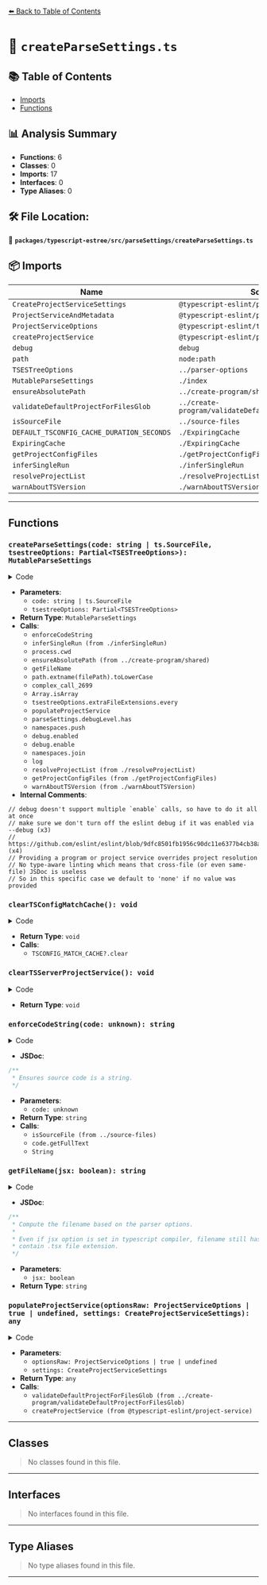 [⬅️ Back to Table of Contents](../../../../index.md)

# 📄 `createParseSettings.ts`

## 📚 Table of Contents

- [Imports](#imports)
- [Functions](#functions)

## 📊 Analysis Summary

- **Functions**: 6
- **Classes**: 0
- **Imports**: 17
- **Interfaces**: 0
- **Type Aliases**: 0

## 🛠️ File Location:
📂 **`packages/typescript-estree/src/parseSettings/createParseSettings.ts`**

## 📦 Imports

| Name | Source |
|------|--------|
| `CreateProjectServiceSettings` | `@typescript-eslint/project-service` |
| `ProjectServiceAndMetadata` | `@typescript-eslint/project-service` |
| `ProjectServiceOptions` | `@typescript-eslint/types` |
| `createProjectService` | `@typescript-eslint/project-service` |
| `debug` | `debug` |
| `path` | `node:path` |
| `TSESTreeOptions` | `../parser-options` |
| `MutableParseSettings` | `./index` |
| `ensureAbsolutePath` | `../create-program/shared` |
| `validateDefaultProjectForFilesGlob` | `../create-program/validateDefaultProjectForFilesGlob` |
| `isSourceFile` | `../source-files` |
| `DEFAULT_TSCONFIG_CACHE_DURATION_SECONDS` | `./ExpiringCache` |
| `ExpiringCache` | `./ExpiringCache` |
| `getProjectConfigFiles` | `./getProjectConfigFiles` |
| `inferSingleRun` | `./inferSingleRun` |
| `resolveProjectList` | `./resolveProjectList` |
| `warnAboutTSVersion` | `./warnAboutTSVersion` |


---

## Functions

### `createParseSettings(code: string | ts.SourceFile, tsestreeOptions: Partial<TSESTreeOptions>): MutableParseSettings`

<details><summary>Code</summary>

```ts
export function createParseSettings(
  code: string | ts.SourceFile,
  tsestreeOptions: Partial<TSESTreeOptions> = {},
): MutableParseSettings {
  const codeFullText = enforceCodeString(code);
  const singleRun = inferSingleRun(tsestreeOptions);
  const tsconfigRootDir =
    typeof tsestreeOptions.tsconfigRootDir === 'string'
      ? tsestreeOptions.tsconfigRootDir
      : process.cwd();
  const passedLoggerFn = typeof tsestreeOptions.loggerFn === 'function';
  const filePath = ensureAbsolutePath(
    typeof tsestreeOptions.filePath === 'string' &&
      tsestreeOptions.filePath !== '<input>'
      ? tsestreeOptions.filePath
      : getFileName(tsestreeOptions.jsx),
    tsconfigRootDir,
  );
  const extension = path.extname(filePath).toLowerCase() as ts.Extension;
  const jsDocParsingMode = ((): ts.JSDocParsingMode => {
    switch (tsestreeOptions.jsDocParsingMode) {
      case 'all':
        return JSDocParsingMode.ParseAll;

      case 'none':
        return JSDocParsingMode.ParseNone;

      case 'type-info':
        return JSDocParsingMode.ParseForTypeInfo;

      default:
        return JSDocParsingMode.ParseAll;
    }
  })();

  const parseSettings: MutableParseSettings = {
    loc: tsestreeOptions.loc === true,
    range: tsestreeOptions.range === true,
    allowInvalidAST: tsestreeOptions.allowInvalidAST === true,
    code,
    codeFullText,
    comment: tsestreeOptions.comment === true,
    comments: [],
    debugLevel:
      tsestreeOptions.debugLevel === true
        ? new Set(['typescript-eslint'])
        : Array.isArray(tsestreeOptions.debugLevel)
          ? new Set(tsestreeOptions.debugLevel)
          : new Set(),
    errorOnTypeScriptSyntacticAndSemanticIssues: false,
    errorOnUnknownASTType: tsestreeOptions.errorOnUnknownASTType === true,
    extraFileExtensions:
      Array.isArray(tsestreeOptions.extraFileExtensions) &&
      tsestreeOptions.extraFileExtensions.every(ext => typeof ext === 'string')
        ? tsestreeOptions.extraFileExtensions
        : [],
    filePath,
    jsDocParsingMode,
    jsx: tsestreeOptions.jsx === true,
    log:
      typeof tsestreeOptions.loggerFn === 'function'
        ? tsestreeOptions.loggerFn
        : tsestreeOptions.loggerFn === false
          ? (): void => {} // eslint-disable-line @typescript-eslint/no-empty-function
          : console.log, // eslint-disable-line no-console
    preserveNodeMaps: tsestreeOptions.preserveNodeMaps !== false,
    programs: Array.isArray(tsestreeOptions.programs)
      ? tsestreeOptions.programs
      : null,
    projects: new Map(),
    projectService:
      tsestreeOptions.projectService ||
      (tsestreeOptions.project &&
        tsestreeOptions.projectService !== false &&
        process.env.TYPESCRIPT_ESLINT_PROJECT_SERVICE === 'true')
        ? populateProjectService(tsestreeOptions.projectService, {
            jsDocParsingMode,
            tsconfigRootDir,
          })
        : undefined,
    setExternalModuleIndicator:
      tsestreeOptions.sourceType === 'module' ||
      (tsestreeOptions.sourceType == null && extension === ts.Extension.Mjs) ||
      (tsestreeOptions.sourceType == null && extension === ts.Extension.Mts)
        ? (file): void => {
            file.externalModuleIndicator = true;
          }
        : undefined,
    singleRun,
    suppressDeprecatedPropertyWarnings:
      tsestreeOptions.suppressDeprecatedPropertyWarnings ??
      process.env.NODE_ENV !== 'test',
    tokens: tsestreeOptions.tokens === true ? [] : null,
    tsconfigMatchCache: (TSCONFIG_MATCH_CACHE ??= new ExpiringCache(
      singleRun
        ? 'Infinity'
        : (tsestreeOptions.cacheLifetime?.glob ??
          DEFAULT_TSCONFIG_CACHE_DURATION_SECONDS),
    )),
    tsconfigRootDir,
  };

  // debug doesn't support multiple `enable` calls, so have to do it all at once
  if (parseSettings.debugLevel.size > 0) {
    const namespaces = [];
    if (parseSettings.debugLevel.has('typescript-eslint')) {
      namespaces.push('typescript-eslint:*');
    }
    if (
      parseSettings.debugLevel.has('eslint') ||
      // make sure we don't turn off the eslint debug if it was enabled via --debug
      debug.enabled('eslint:*,-eslint:code-path')
    ) {
      // https://github.com/eslint/eslint/blob/9dfc8501fb1956c90dc11e6377b4cb38a6bea65d/bin/eslint.js#L25
      namespaces.push('eslint:*,-eslint:code-path');
    }
    debug.enable(namespaces.join(','));
  }

  if (Array.isArray(tsestreeOptions.programs)) {
    if (!tsestreeOptions.programs.length) {
      throw new Error(
        `You have set parserOptions.programs to an empty array. This will cause all files to not be found in existing programs. Either provide one or more existing TypeScript Program instances in the array, or remove the parserOptions.programs setting.`,
      );
    }
    log(
      'parserOptions.programs was provided, so parserOptions.project will be ignored.',
    );
  }

  // Providing a program or project service overrides project resolution
  if (!parseSettings.programs && !parseSettings.projectService) {
    parseSettings.projects = resolveProjectList({
      cacheLifetime: tsestreeOptions.cacheLifetime,
      project: getProjectConfigFiles(parseSettings, tsestreeOptions.project),
      projectFolderIgnoreList: tsestreeOptions.projectFolderIgnoreList,
      singleRun: parseSettings.singleRun,
      tsconfigRootDir,
    });
  }

  // No type-aware linting which means that cross-file (or even same-file) JSDoc is useless
  // So in this specific case we default to 'none' if no value was provided
  if (
    tsestreeOptions.jsDocParsingMode == null &&
    parseSettings.projects.size === 0 &&
    parseSettings.programs == null &&
    parseSettings.projectService == null
  ) {
    parseSettings.jsDocParsingMode = JSDocParsingMode.ParseNone;
  }

  warnAboutTSVersion(parseSettings, passedLoggerFn);

  return parseSettings;
}
```
</details>

- **Parameters**:
  - `code: string | ts.SourceFile`
  - `tsestreeOptions: Partial<TSESTreeOptions>`
- **Return Type**: `MutableParseSettings`
- **Calls**:
  - `enforceCodeString`
  - `inferSingleRun (from ./inferSingleRun)`
  - `process.cwd`
  - `ensureAbsolutePath (from ../create-program/shared)`
  - `getFileName`
  - `path.extname(filePath).toLowerCase`
  - `complex_call_2699`
  - `Array.isArray`
  - `tsestreeOptions.extraFileExtensions.every`
  - `populateProjectService`
  - `parseSettings.debugLevel.has`
  - `namespaces.push`
  - `debug.enabled`
  - `debug.enable`
  - `namespaces.join`
  - `log`
  - `resolveProjectList (from ./resolveProjectList)`
  - `getProjectConfigFiles (from ./getProjectConfigFiles)`
  - `warnAboutTSVersion (from ./warnAboutTSVersion)`
- **Internal Comments**:
```
// debug doesn't support multiple `enable` calls, so have to do it all at once
// make sure we don't turn off the eslint debug if it was enabled via --debug (x3)
// https://github.com/eslint/eslint/blob/9dfc8501fb1956c90dc11e6377b4cb38a6bea65d/bin/eslint.js#L25 (x4)
// Providing a program or project service overrides project resolution
// No type-aware linting which means that cross-file (or even same-file) JSDoc is useless
// So in this specific case we default to 'none' if no value was provided
```

### `clearTSConfigMatchCache(): void`

<details><summary>Code</summary>

```ts
export function clearTSConfigMatchCache(): void {
  TSCONFIG_MATCH_CACHE?.clear();
}
```
</details>

- **Return Type**: `void`
- **Calls**:
  - `TSCONFIG_MATCH_CACHE?.clear`
### `clearTSServerProjectService(): void`

<details><summary>Code</summary>

```ts
export function clearTSServerProjectService(): void {
  TSSERVER_PROJECT_SERVICE = null;
}
```
</details>

- **Return Type**: `void`
### `enforceCodeString(code: unknown): string`

<details><summary>Code</summary>

```ts
function enforceCodeString(code: unknown): string {
  return isSourceFile(code)
    ? code.getFullText(code)
    : typeof code === 'string'
      ? code
      : String(code);
}
```
</details>

- **JSDoc**:
```ts
/**
 * Ensures source code is a string.
 */
```

- **Parameters**:
  - `code: unknown`
- **Return Type**: `string`
- **Calls**:
  - `isSourceFile (from ../source-files)`
  - `code.getFullText`
  - `String`
### `getFileName(jsx: boolean): string`

<details><summary>Code</summary>

```ts
function getFileName(jsx?: boolean): string {
  return jsx ? 'estree.tsx' : 'estree.ts';
}
```
</details>

- **JSDoc**:
```ts
/**
 * Compute the filename based on the parser options.
 *
 * Even if jsx option is set in typescript compiler, filename still has to
 * contain .tsx file extension.
 */
```

- **Parameters**:
  - `jsx: boolean`
- **Return Type**: `string`
### `populateProjectService(optionsRaw: ProjectServiceOptions | true | undefined, settings: CreateProjectServiceSettings): any`

<details><summary>Code</summary>

```ts
function populateProjectService(
  optionsRaw: ProjectServiceOptions | true | undefined,
  settings: CreateProjectServiceSettings,
) {
  const options = typeof optionsRaw === 'object' ? optionsRaw : {};

  validateDefaultProjectForFilesGlob(options.allowDefaultProject);

  TSSERVER_PROJECT_SERVICE ??= createProjectService({
    options,
    ...settings,
  });

  return TSSERVER_PROJECT_SERVICE;
}
```
</details>

- **Parameters**:
  - `optionsRaw: ProjectServiceOptions | true | undefined`
  - `settings: CreateProjectServiceSettings`
- **Return Type**: `any`
- **Calls**:
  - `validateDefaultProjectForFilesGlob (from ../create-program/validateDefaultProjectForFilesGlob)`
  - `createProjectService (from @typescript-eslint/project-service)`

---

## Classes

> No classes found in this file.


---

## Interfaces

> No interfaces found in this file.


---

## Type Aliases

> No type aliases found in this file.


---